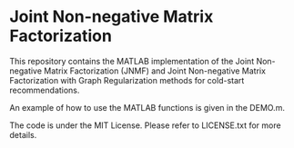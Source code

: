Joint Non-negative Matrix Factorization
====

This repository contains the MATLAB implementation of the Joint Non-negative Matrix Factorization (JNMF) and Joint Non-negative Matrix Factorization with Graph Regularization methods for cold-start recommendations.

An example of how to use the MATLAB functions is given in the DEMO.m.

The code is under the MIT License. Please refer to LICENSE.txt for more details.
